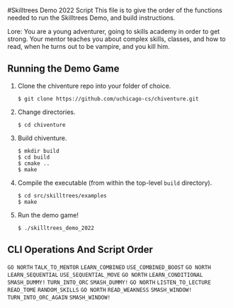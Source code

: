 #Skilltrees Demo 2022 Script
This file is to give the order of the functions needed to run the Skilltrees Demo, and build instructions. 

Lore:
You are a young adventurer, going to skills academy in order to get strong. 
Your mentor teaches you about complex skills, classes, and how to read, when he turns out to be vampire, and you kill him. 

## Running the Demo Game
1. Clone the chiventure repo into your folder of choice.
    ```
    $ git clone https://github.com/uchicago-cs/chiventure.git
    ```
2. Change directories.
    ```
    $ cd chiventure
    ```
3. Build chiventure.
    ```
    $ mkdir build
    $ cd build
    $ cmake ..
    $ make
    ```
4. Compile the executable (from within the top-level `build` directory).
    ```
    $ cd src/skilltrees/examples
    $ make
    ```
5. Run the demo game!
    ```
    $ ./skilltrees_demo_2022
    ```

## CLI Operations And Script Order
`GO NORTH`
`TALK_TO_MENTOR`
`LEARN_COMBINED`
`USE_COMBINED_BOOST`
`GO NORTH`
`LEARN_SEQUENTIAL`
`USE_SEQUENTIAL_MOVE`
`GO NORTH`
`LEARN_CONDITIONAL`
`SMASH_DUMMY!`
`TURN_INTO_ORC`
`SMASH_DUMMY!`
`GO NORTH`
`LISTEN_TO_LECTURE`
`READ_TOME`
`RANDOM_SKILLS`
`GO NORTH`
`READ_WEAKNESS`
`SMASH_WINDOW!`
`TURN_INTO_ORC_AGAIN`
`SMASH_WINDOW!`